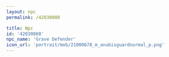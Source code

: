 ```yaml
---
layout: npc
permalink: /42030008

title: Npc
id: '42030008'
npc_name: 'Grave Defender'
icon_url: 'portrait/mob/21000678_m_anubisguardnormal_p.png'
---
```

